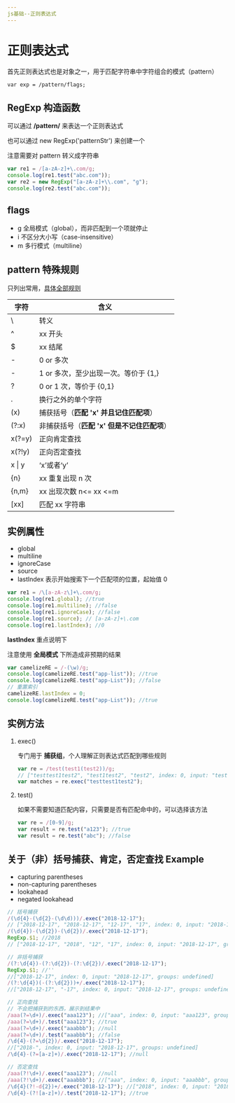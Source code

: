 ```yaml
---
js基础--正则表达式
---
```


# 正则表达式

首先正则表达式也是对象之一，用于匹配字符串中字符组合的模式（pattern）

```
var exp = /pattern/flags;
```

## RegExp 构造函数

可以通过 **/pattern/** 来表达一个正则表达式

也可以通过 new RegExp('patternStr') 来创建一个

注意需要对 pattern 转义成字符串

```js
var re1 = /[a-zA-z]+\.com/g;
console.log(re1.test("abc.com"));
var re2 = new RegExp("[a-zA-z]+\\.com", "g");
console.log(re2.test("abc.com"));
```

## flags

- g 全局模式（global），而非匹配到一个项就停止
- i 不区分大小写（case-insensitive）
- m 多行模式（multiline）

## pattern 特殊规则

只列出常用，[具体全部规则](https://developer.mozilla.org/zh-CN/docs/Web/JavaScript/Guide/Regular_Expressions#%E4%BD%BF%E7%94%A8%E7%89%B9%E6%AE%8A%E5%AD%97%E7%AC%A6)

| 字符   | 含义                                        |
| ------ | ------------------------------------------- |
| \      | 转义                                        |
| ^      | xx 开头                                     |
| \$     | xx 结尾                                     |
| -      | 0 or 多次                                   |
| -      | 1 or 多次，至少出现一次。等价于 {1,}        |
| ?      | 0 or 1 次，等价于 {0,1}                     |
| .      | 换行之外的单个字符                          |
| (x)    | 捕获括号（**匹配 'x' 并且记住匹配项**）     |
| (?:x)  | 非捕获括号（**匹配 'x' 但是不记住匹配项**） |
| x(?=y) | 正向肯定查找                                |
| x(?!y) | 正向否定查找                                |
| x \| y | ‘x’或者‘y’                                  |
| {n}    | xx 重复出现 n 次                            |
| {n,m}  | xx 出现次数 n<= xx <=m                      |
| [xx]   | 匹配 xx 字符串                              |

## 实例属性

- global
- multiline
- ignoreCase
- source
- lastIndex 表示开始搜索下一个匹配项的位置，起始值 0

```js
var re1 = /\[a-zA-z\]+\.com/g;
console.log(re1.global); //true
console.log(re1.multiline); //false
console.log(re1.ignoreCase); //false
console.log(re1.source); // [a-zA-z]+\.com
console.log(re1.lastIndex); //0
```

**lastIndex** 重点说明下

注意使用 **全局模式** 下所造成非预期的结果

```js
var camelizeRE = /-(\w)/g;
console.log(camelizeRE.test("app-list")); //true
console.log(camelizeRE.test("app-List")); //false
// 重置索引
camelizeRE.lastIndex = 0;
console.log(camelizeRE.test("app-List")); //true
```

## 实例方法

1. exec()

   专门用于 **捕获组**，个人理解正则表达式匹配到哪些规则

   ```js
   var re = /test(test1(test2))/g;
   // ["testtest1test2", "test1test2", "test2", index: 0, input: "testtest1test2", groups: undefined]
   var matches = re.exec("testtest1test2");
   ```

2. test()

   如果不需要知道匹配内容，只需要是否有匹配命中的，可以选择该方法

   ```js
   var re = /[0-9]/g;
   var result = re.test("a123"); //true
   var result = re.test("abc"); //false
   ```

## 关于（非）括号捕获、肯定，否定查找 Example

- capturing parentheses
- non-capturing parentheses
- lookahead
- negated lookahead

```js
// 括号捕获
/(\d{4}-(\d{2}-(\d\d)))/.exec("2018-12-17");
// ["2018-12-17", "2018-12-17", "12-17", "17", index: 0, input: "2018-12-17", groups: undefined]
/(\d{4})-(\d{2})-(\d{2})/.exec("2018-12-17");
RegExp.$1; //2018
// ["2018-12-17", "2018", "12", "17", index: 0, input: "2018-12-17", groups: undefined]

// 非括号捕获
/(?:\d{4})-(?:\d{2})-(?:\d{2})/.exec("2018-12-17");
RegExp.$1; //''
//["2018-12-17", index: 0, input: "2018-12-17", groups: undefined]
/(?:\d{4})(-(?:\d{2}))+/.exec("2018-12-17");
//["2018-12-17", "-17", index: 0, input: "2018-12-17", groups: undefined]

// 正向查找
// 不会把捕获到的东西，展示到结果中
/aaa(?=\d+)/.exec("aaa123"); //["aaa", index: 0, input: "aaa123", groups: undefined]
/aaa(?=\d+)/.test("aaa123"); //true
/aaa(?=\d+)/.exec("aaabbb"); //null
/aaa(?=\d+)/.test("aaabbb"); //false
/\d{4}-(?=\d{2})/.exec("2018-12-17");
//["2018-", index: 0, input: "2018-12-17", groups: undefined]
/\d{4}-(?=[a-z]+)/.exec("2018-12-17"); //null

// 否定查找
/aaa(?!\d+)/.exec("aaa123"); //null
/aaa(?!\d+)/.exec("aaabbb"); //["aaa", index: 0, input: "aaabbb", groups: undefined]
/\d{4}(?!-d{2})+/.exec("2018-12-17"); //["2018", index: 0, input: "2018-12-17", groups: undefined]
/\d{4}-(?![a-z]+)/.test("2018-12-17"); //true
```
